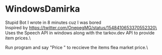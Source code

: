 # WindowsDamirka

Stupid Bot I wrote in 8 minutes cuz I was bored\
Inspired by https://twitter.com/OnepegMG/status/1548410653370552320\
\
Uses the Speech API in windows along with the tarkov.dev API to provide item prices.\

Run program and say "Price <Item>" to reccieve the items flea market price.\

